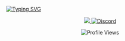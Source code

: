 <a href="https://git.io/typing-svg"><img src="https://readme-typing-svg.demolab.com?font=Lexend&weight=600&size=48&pause=1000&color=2C49F7&center=true&vCenter=true&width=1920&height=150&lines=Welcome+to+Brrrskuy+Github" alt="Typing SVG" /></a>
<p align="center">
  <a href="https://x.com/akbarasifff">
    <img src="https://img.shields.io/twitter/follow/akbarasifff">
  </a>
  <a href="https://t.me/skuycloud">
    <img src="https://img.shields.io/static/v1?logo=telegram&label=&message=Join @skuycloud&color=36393f&style=flat-square" alt="Discord">
  </a>
</p>

<p align="center">
  <img src="https://komarev.com/ghpvc/?username=Brrrskuy&color=brightgreen" alt="Profile Views">
</p>
